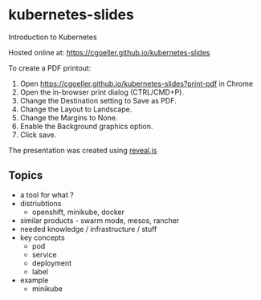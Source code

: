 # kubernetes-slides

Introduction to Kubernetes

Hosted online at: https://cgoeller.github.io/kubernetes-slides

To create a PDF printout:

1. Open https://cgoeller.github.io/kubernetes-slides?print-pdf in Chrome
1. Open the in-browser print dialog (CTRL/CMD+P).
1. Change the Destination setting to Save as PDF.
1. Change the Layout to Landscape.
1. Change the Margins to None.
1. Enable the Background graphics option.
1. Click save.

The presentation was created using [reveal.js](http://lab.hakim.se/reveal-js)

## Topics

* a tool for what ? 
* distriubtions
  * openshift, minikube, docker
* similar products - swarm mode, mesos, rancher
* needed knowledge / infrastructure / stuff
* key concepts
  * pod
  * service
  * deployment
  * label
* example
  * minikube
